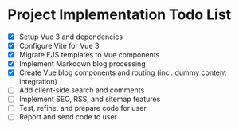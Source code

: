 # Project Implementation Todo List

*   [x] Setup Vue 3 and dependencies
*   [x] Configure Vite for Vue 3
*   [x] Migrate EJS templates to Vue components
*   [x] Implement Markdown blog processing
*   [x] Create Vue blog components and routing (incl. dummy content integration)
*   [ ] Add client-side search and comments
*   [ ] Implement SEO, RSS, and sitemap features
*   [ ] Test, refine, and prepare code for user
*   [ ] Report and send code to user
